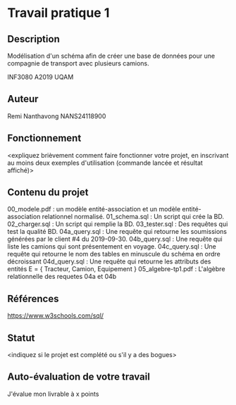    # Travail pratique 1

   ## Description

   Modélisation d'un schéma afin de créer une base de données pour une compagnie de transport avec plusieurs camions.

   INF3080 A2019 UQAM

   ## Auteur

   Remi Nanthavong NANS24118900

   ## Fonctionnement

   <expliquez brièvement comment faire fonctionner votre projet, en inscrivant
   au moins deux exemples d'utilisation (commande lancée et résultat affiché)>

   ## Contenu du projet

   00_modele.pdf : un modèle entité-association et un modèle entité-association relationnel normalisé.
   01_schema.sql : Un script qui crée la BD.
   02_charger.sql : Un script qui remplie la BD.
   03_tester.sql : Des requêtes qui test la qualité BD.
   04a_query.sql : Une requête qui retourne les soumissions générées par le client #4 du 2019-09-30.
   04b_query.sql : Une requête qui liste les camions qui sont présentement en voyage.
   04c_query.sql : Une requête qui retourne le nom des tables en minuscule du schéma en ordre décroissant
   04d_query.sql : Une requête qui retourne les attributs des entités E = { Tracteur, Camion, Equipement }
   05_algebre-tp1.pdf : L'algèbre relationnelle des requetes 04a et 04b

   ## Références

  https://www.w3schools.com/sql/

   ## Statut

   <indiquez si le projet est complété ou s'il y a des bogues>
   
   ## Auto-évaluation de votre travail
   
   J'évalue mon livrable à x points
